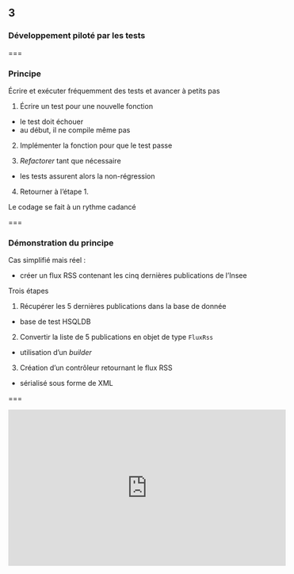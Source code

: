 <!-- .slide: data-background-image="images/swcraftmanship.jpg" data-background-size="100%" class="chapter" -->
## 3
### Développement piloté par les tests

===

<!-- .slide: class="slide" -->
### Principe 

Écrire et exécuter fréquemment des tests et avancer à petits pas

 1. Écrire un test pour une nouvelle fonction
  - le test doit échouer
  - au début, il ne compile même pas
 
 2. Implémenter la fonction pour que le test passe
 
 3. _Refactorer_ tant que nécessaire
  - les tests assurent alors la non-régression
  
 4. Retourner à l’étape 1.

Le codage se fait à un rythme cadancé

===

<!-- .slide: class="slide" -->
### Démonstration du principe
 
Cas simplifié mais réel :

 - créer un flux RSS contenant les cinq dernières publications de l’Insee

Trois étapes

 1. Récupérer les 5 dernières publications dans la base de donnée
  - base de test HSQLDB
 
 2. Convertir la liste de 5 publications en objet de type `FluxRss`
  - utilisation d’un _builder_
  
 3. Création d’un contrôleur retournant le flux RSS
  - sérialisé sous forme de XML
  
===

<iframe width="560" height="315" src="https://www.youtube.com/embed/KHx9S9_UFLs" frameborder="0" allowfullscreen></iframe>


